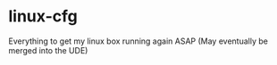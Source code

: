 # linux-cfg
Everything to get my linux box running again ASAP (May eventually be merged into the UDE)
